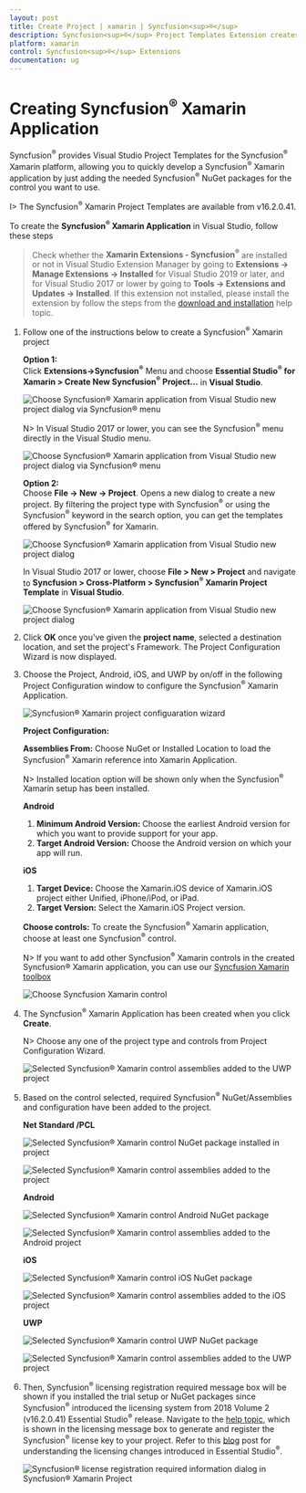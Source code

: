 ```yaml
---
layout: post
title: Create Project | xamarin | Syncfusion<sup>®</sup>
description: Syncfusion<sup>®</sup> Project Templates Extension creates the Syncfusion<sup>®</sup> Xamarin Application by adding the required Syncfusion<sup>®</sup> NuGet packages.
platform: xamarin
control: Syncfusion<sup>®</sup> Extensions
documentation: ug
---
```


# Creating Syncfusion<sup>®</sup> Xamarin Application

Syncfusion<sup>®</sup> provides Visual Studio Project Templates for the Syncfusion<sup>®</sup> Xamarin platform, allowing you to quickly develop a Syncfusion<sup>®</sup> Xamarin application by just adding the needed Syncfusion<sup>®</sup> NuGet packages for the control you want to use. 

I> The Syncfusion<sup>®</sup> Xamarin Project Templates are available from v16.2.0.41.

To create the **Syncfusion<sup>®</sup> Xamarin Application** in Visual Studio, follow these steps

> Check whether the **Xamarin Extensions - Syncfusion<sup>®</sup>** are installed or not in Visual Studio Extension Manager by going to **Extensions -> Manage Extensions -> Installed** for Visual Studio 2019 or later, and for Visual Studio 2017 or lower by going to **Tools -> Extensions and Updates -> Installed**. If this extension not installed, please install the extension by follow the steps from the [download and installation](download-and-installation) help topic.

1.	Follow one of the instructions below to create a Syncfusion<sup>®</sup> Xamarin project

	**Option 1:**  
	Click **Extensions->Syncfusion<sup>®</sup>** Menu and choose **Essential Studio<sup>®</sup> for Xamarin > Create New Syncfusion<sup>®</sup> Project…** in **Visual Studio**.

	![Choose Syncfusion<sup>®</sup> Xamarin application from Visual Studio new project dialog via Syncfusion<sup>®</sup> menu](Syncfusion_Project_Templates_images/xamarin-visual-studio-intergration-new-project.png)

	N> In Visual Studio 2017 or lower, you can see the Syncfusion<sup>®</sup> menu directly in the Visual Studio menu.

	![Choose Syncfusion<sup>®</sup> Xamarin application from Visual Studio new project dialog via Syncfusion<sup>®</sup> menu](Syncfusion_Project_Templates_images/xamarin-project-creation-syncfusion-menu.png)

	**Option 2:**  
	Choose **File -> New -> Project**. Opens a new dialog to create a new project. By filtering the project type with Syncfusion<sup>®</sup> or using the Syncfusion<sup>®</sup> keyword in the search option, you can get the templates offered by Syncfusion<sup>®</sup> for Xamarin.

	![Choose Syncfusion<sup>®</sup> Xamarin application from Visual Studio new project dialog](Syncfusion_Project_Templates_images/xamarin-project-creation-dialog.png)

	In Visual Studio 2017 or lower, choose **File > New > Project** and navigate to **Syncfusion > Cross-Platform > Syncfusion<sup>®</sup> Xamarin Project Template** in **Visual Studio**.

	![Choose Syncfusion<sup>®</sup> Xamarin application from Visual Studio new project dialog](Syncfusion_Project_Templates_images/Syncfusion-Project-Templates-img1.jpeg)

2.	Click **OK** once you've given the **project  name**, selected a destination location, and set the project's Framework. The Project Configuration Wizard is now displayed.
   
3.	Choose the Project, Android, iOS, and UWP by on/off in the following Project Configuration window to configure the Syncfusion<sup>®</sup> Xamarin Application.

    ![Syncfusion<sup>®</sup> Xamarin project configuaration wizard](Syncfusion_Project_Templates_images/xamarin-project-creation-configuration-wizard.jpeg)

	**Project Configuration:**

	**Assemblies From:** Choose NuGet or Installed Location to load the Syncfusion<sup>®</sup> Xamarin reference into Xamarin Application.

	N> Installed location option will be shown only when the Syncfusion<sup>®</sup> Xamarin setup has been installed.

	**Android**

	1. **Minimum Android Version:** Choose the earliest Android version for which you want to provide support for your app. 
	2. **Target Android Version:** Choose the Android version on which your app will run. 

	**iOS**

	1. **Target Device:**  Choose the Xamarin.iOS device of Xamarin.iOS project either Unified, iPhone/iPod, or iPad.
	2. **Target Version:** Select the Xamarin.iOS Project version.

	**Choose controls:** To create the Syncfusion<sup>®</sup> Xamarin application, choose at least one Syncfusion<sup>®</sup> control. 

	N> If you want to add other Syncfusion<sup>®</sup> Xamarin controls in the created Syncfusion® Xamarin application, you can use our [Syncfusion Xamarin toolbox](https://help.syncfusion.com/xamarin/visual-studio-integration/toolbox-control)

	![Choose Syncfusion Xamarin control](Syncfusion_Project_Templates_images/xamarin-project-creation-control-selection.png)

4.	The Syncfusion<sup>®</sup> Xamarin Application has been created when you click **Create**.

	N> Choose any one of the project type and controls from Project Configuration Wizard.

	![Selected Syncfusion<sup>®</sup> Xamarin control assemblies added to the UWP project](Syncfusion_Project_Templates_images/xamarin-project-creation-added-assemblies.PNG)

5.	Based on the control selected, required Syncfusion<sup>®</sup> NuGet/Assemblies and configuration have been added to the project.

	**Net Standard /PCL**

	![Selected Syncfusion<sup>®</sup> Xamarin control NuGet package installed in project](Syncfusion_Project_Templates_images/xamarin-project-creation-installed-nuget-packages.jpeg)

	![Selected Syncfusion<sup>®</sup> Xamarin control assemblies added to the project](Syncfusion_Project_Templates_images/xamarin-project-creation-added-controls.jpeg)

	**Android**

	![Selected Syncfusion<sup>®</sup> Xamarin control Android NuGet package](Syncfusion_Project_Templates_images/xamarin-project-creation-android-packages.jpeg)

	![Selected Syncfusion<sup>®</sup> Xamarin control assemblies added to the Android project](Syncfusion_Project_Templates_images/xamarin-project-creation-android.jpeg)

	**iOS**

	![Selected Syncfusion<sup>®</sup> Xamarin control iOS NuGet package](Syncfusion_Project_Templates_images/xamarin-project-creation-ios-packages.jpeg)

	![Selected Syncfusion<sup>®</sup> Xamarin control assemblies added to the iOS project](Syncfusion_Project_Templates_images/xamarin-project-creation-ios.jpeg)

	**UWP**

	![Selected Syncfusion<sup>®</sup> Xamarin control UWP NuGet package](Syncfusion_Project_Templates_images/xamarin-project-creation-ios-packages.jpeg)

	![Selected Syncfusion<sup>®</sup> Xamarin control assemblies added to the UWP project](Syncfusion_Project_Templates_images/xamarin-project-creation-controls-uwp.jpeg)

6.	Then, Syncfusion<sup>®</sup> licensing registration required message box will be shown if you installed the trial setup or NuGet packages since Syncfusion<sup>®</sup> introduced the licensing system from 2018 Volume 2 (v16.2.0.41) Essential Studio<sup>®</sup> release. Navigate to the [help topic](https://help.syncfusion.com/common/essential-studio/licensing/overview#how-to-generate-syncfusion-license-key), which is shown in the licensing message box to generate and register the Syncfusion<sup>®</sup> license key to your project. Refer to this [blog](https://www.syncfusion.com/blogs/post/whats-new-in-2018-volume-2.aspx) post for understanding the licensing changes introduced in Essential Studio<sup>®</sup>.

	![Syncfusion<sup>®</sup> license registration required information dialog in Syncfusion<sup>®</sup> Xamarin Project](Syncfusion_Project_Templates_images/xamarin-project-creation-license-registration.jpeg)


